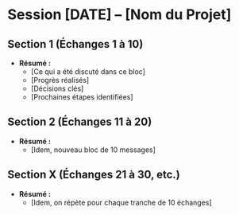 # Session [DATE] – [Nom du Projet]

## Section 1 (Échanges 1 à 10)
- **Résumé :**
  - [Ce qui a été discuté dans ce bloc]
  - [Progrès réalisés]
  - [Décisions clés]
  - [Prochaines étapes identifiées]

## Section 2 (Échanges 11 à 20)
- **Résumé :**
  - [Idem, nouveau bloc de 10 messages]

## Section X (Échanges 21 à 30, etc.)
- **Résumé :**
  - [Idem, on répète pour chaque tranche de 10 échanges]
